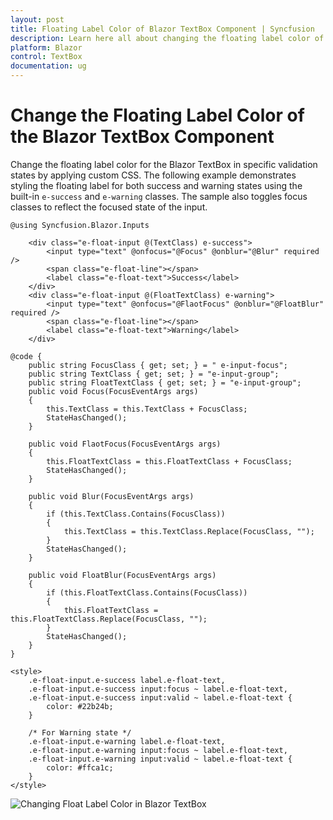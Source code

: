 ```yaml
---
layout: post
title: Floating Label Color of Blazor TextBox Component | Syncfusion
description: Learn here all about changing the floating label color of the Syncfusion Blazor TextBox component and more.
platform: Blazor
control: TextBox
documentation: ug
---
```


# Change the Floating Label Color of the Blazor TextBox Component

Change the floating label color for the Blazor TextBox in specific validation states by applying custom CSS. The following example demonstrates styling the floating label for both success and warning states using the built-in `e-success` and `e-warning` classes. The sample also toggles focus classes to reflect the focused state of the input.

```cshtml
@using Syncfusion.Blazor.Inputs

    <div class="e-float-input @(TextClass) e-success">
        <input type="text" @onfocus="@Focus" @onblur="@Blur" required />
        <span class="e-float-line"></span>
        <label class="e-float-text">Success</label>
    </div>
    <div class="e-float-input @(FloatTextClass) e-warning">
        <input type="text" @onfocus="@FlaotFocus" @onblur="@FloatBlur" required />
        <span class="e-float-line"></span>
        <label class="e-float-text">Warning</label>
    </div>

@code {
    public string FocusClass { get; set; } = " e-input-focus";
    public string TextClass { get; set; } = "e-input-group";
    public string FloatTextClass { get; set; } = "e-input-group";
    public void Focus(FocusEventArgs args)
    {
        this.TextClass = this.TextClass + FocusClass;
        StateHasChanged();
    }

    public void FlaotFocus(FocusEventArgs args)
    {
        this.FloatTextClass = this.FloatTextClass + FocusClass;
        StateHasChanged();
    }

    public void Blur(FocusEventArgs args)
    {
        if (this.TextClass.Contains(FocusClass))
        {
            this.TextClass = this.TextClass.Replace(FocusClass, "");
        }
        StateHasChanged();
    }

    public void FloatBlur(FocusEventArgs args)
    {
        if (this.FloatTextClass.Contains(FocusClass))
        {
            this.FloatTextClass = this.FloatTextClass.Replace(FocusClass, "");
        }
        StateHasChanged();
    }
}

<style>
    .e-float-input.e-success label.e-float-text,
    .e-float-input.e-success input:focus ~ label.e-float-text,
    .e-float-input.e-success input:valid ~ label.e-float-text {
        color: #22b24b;
    }

    /* For Warning state */
    .e-float-input.e-warning label.e-float-text,
    .e-float-input.e-warning input:focus ~ label.e-float-text,
    .e-float-input.e-warning input:valid ~ label.e-float-text {
        color: #ffca1c;
    }
</style>
```

![Changing Float Label Color in Blazor TextBox](../images/blazor-textbox-custom-float-label-color.png)